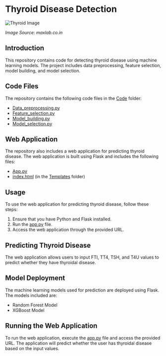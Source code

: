 # Thyroid Disease Detection

![Thyroid Image](https://www.maxlab.co.in/category/1667462132.jpg)

*Image Source: maxlab.co.in*

## Introduction

This repository contains code for detecting thyroid disease using machine learning models. The project includes data preprocessing, feature selection, model building, and model selection.

## Code Files

The repository contains the following code files in the [Code](https://github.com/VijendraSRawat/Thyroid_Detection/tree/main/Code) folder:

- [Data_preprocessing.py](https://github.com/VijendraSRawat/Thyroid_Detection/blob/main/Code/data_preprocessing.py)
- [Feature_selection.py](https://github.com/VijendraSRawat/Thyroid_Detection/blob/main/Code/Feature_selection.py)
- [Model_building.py](https://github.com/VijendraSRawat/Thyroid_Detection/blob/main/Code/model_building.py)
- [Model_selection.py](https://github.com/VijendraSRawat/Thyroid_Detection/blob/main/Code/model_selection.py)

## Web Application

The repository also includes a web application for predicting thyroid disease. The web application is built using Flask and includes the following files:

- [App.py](https://github.com/VijendraSRawat/Thyroid_Detection/blob/main/app.py)
- [index.html](https://github.com/VijendraSRawat/Thyroid_Detection/blob/main/Templates/index.html) (in the [Templates](https://github.com/VijendraSRawat/Thyroid_Detection/tree/main/Templates) folder)

## Usage

To use the web application for predicting thyroid disease, follow these steps:

1. Ensure that you have Python and Flask installed.
2. Run the [app.py](https://github.com/VijendraSRawat/Thyroid_Detection/blob/main/app.py) file.
3. Access the web application through the provided URL.

## Predicting Thyroid Disease

The web application allows users to input FTI, TT4, TSH, and T4U values to predict whether they have thyroidal disease.

## Model Deployment

The machine learning models used for prediction are deployed using Flask. The models included are:

- Random Forest Model
- XGBoost Model

## Running the Web Application

To run the web application, execute the [app.py](https://github.com/VijendraSRawat/Thyroid_Detection/blob/main/app.py) file and access the provided URL. The application will predict whether the user has thyroidal disease based on the input values.

